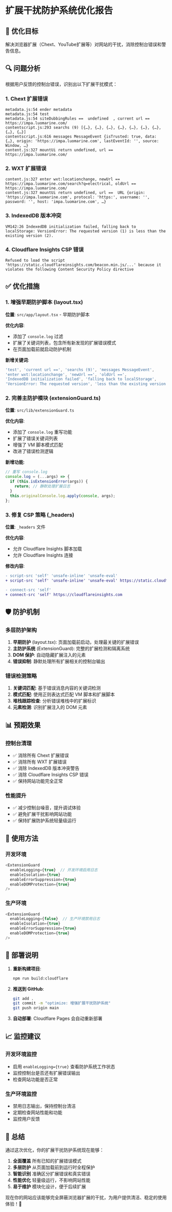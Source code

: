 # 扩展干扰防护系统优化报告

## 🎯 优化目标
解决浏览器扩展（Chext、YouTube扩展等）对网站的干扰，消除控制台错误和警告信息。

## 🔍 问题分析
根据用户反馈的控制台错误，识别出以下扩展干扰模式：

### 1. Chext 扩展错误
```
metadata.js:54 ender metadata
metadata.js:54 test
metadata.js:54 siteDubbingRules ==  undefined  , current url == https://impa.luomarine.com/
contentscript.js:293 searchs (9) [{…}, {…}, {…}, {…}, {…}, {…}, {…}, {…}, {…}]
contentscript.js:616 messages MessageEvent {isTrusted: true, data: {…}, origin: 'https://impa.luomarine.com', lastEventId: '', source: Window, …}
content.js:327 mountUi return undefined, url ==  https://impa.luomarine.com/
```

### 2. WXT 扩展错误
```
content.js:327 enter wxt:locationchange, newUrl == https://impa.luomarine.com/search?q=electrical, oldUrl == https://impa.luomarine.com/
content.js:327 mountUi return undefined, url ==  URL {origin: 'https://impa.luomarine.com', protocol: 'https:', username: '', password: '', host: 'impa.luomarine.com', …}
```

### 3. IndexedDB 版本冲突
```
VM142:26 IndexedDB initialization failed, falling back to localStorage: VersionError: The requested version (1) is less than the existing version (2).
```

### 4. Cloudflare Insights CSP 错误
```
Refused to load the script 'https://static.cloudflareinsights.com/beacon.min.js/...' because it violates the following Content Security Policy directive
```

## ✅ 优化措施

### 1. 增强早期防护脚本 (layout.tsx)
**位置**: `src/app/layout.tsx` - 早期防护脚本

**优化内容**:
- 添加了 `console.log` 过滤
- 扩展了关键词列表，包含所有新发现的扩展错误模式
- 在页面加载前就启动防护机制

**新增关键词**:
```javascript
'test', 'current url ==', 'searchs (9)', 'messages MessageEvent',
'enter wxt:locationchange', 'newUrl ==', 'oldUrl ==',
'IndexedDB initialization failed', 'falling back to localStorage',
'VersionError: The requested version', 'less than the existing version'
```

### 2. 完善主防护模块 (extensionGuard.ts)
**位置**: `src/lib/extensionGuard.ts`

**优化内容**:
- 添加了 `console.log` 重写功能
- 扩展了错误关键词列表
- 增强了 VM 脚本模式匹配
- 改进了错误检测逻辑

**新增功能**:
```typescript
// 重写 console.log
console.log = (...args) => {
  if (this.isExtensionError(args)) {
    return; // 静默处理扩展日志
  }
  this.originalConsole.log.apply(console, args);
};
```

### 3. 修复 CSP 策略 (_headers)
**位置**: `_headers` 文件

**优化内容**:
- 允许 Cloudflare Insights 脚本加载
- 允许 Cloudflare Insights 连接

**修改内容**:
```diff
- script-src 'self' 'unsafe-inline' 'unsafe-eval'
+ script-src 'self' 'unsafe-inline' 'unsafe-eval' https://static.cloudflareinsights.com

- connect-src 'self'
+ connect-src 'self' https://cloudflareinsights.com
```

## 🛡️ 防护机制

### 多层防护架构
1. **早期防护** (layout.tsx): 页面加载前启动，处理最关键的扩展错误
2. **主防护系统** (ExtensionGuard): 完整的扩展检测和隔离系统
3. **DOM 保护**: 自动隐藏扩展注入的元素
4. **错误抑制**: 静默处理所有扩展相关的控制台输出

### 错误检测策略
1. **关键词匹配**: 基于错误消息内容的关键词检测
2. **模式匹配**: 使用正则表达式匹配 VM 脚本和扩展脚本
3. **堆栈跟踪检查**: 分析错误堆栈中的扩展标识
4. **元素检测**: 识别扩展注入的 DOM 元素

## 📊 预期效果

### 控制台清理
- ✅ 消除所有 Chext 扩展错误
- ✅ 消除所有 WXT 扩展错误  
- ✅ 消除 IndexedDB 版本冲突警告
- ✅ 消除 Cloudflare Insights CSP 错误
- ✅ 保持网站功能完全正常

### 性能提升
- ✅ 减少控制台噪音，提升调试体验
- ✅ 避免扩展干扰影响网站功能
- ✅ 保持扩展防护系统轻量级运行

## 🔧 使用方法

### 开发环境
```typescript
<ExtensionGuard 
  enableLogging={true}  // 开发环境启用日志
  enableIsolation={true}
  enableErrorSuppression={true}
  enableDOMProtection={true}
/>
```

### 生产环境
```typescript
<ExtensionGuard 
  enableLogging={false}  // 生产环境禁用日志
  enableIsolation={true}
  enableErrorSuppression={true}
  enableDOMProtection={true}
/>
```

## 🚀 部署说明

1. **重新构建项目**:
   ```bash
   npm run build:cloudflare
   ```

2. **推送到 GitHub**:
   ```bash
   git add .
   git commit -m "optimize: 增强扩展干扰防护系统"
   git push origin main
   ```

3. **自动部署**: Cloudflare Pages 会自动重新部署

## 📈 监控建议

### 开发环境监控
- 启用 `enableLogging={true}` 查看防护系统工作状态
- 监控控制台是否还有扩展错误输出
- 检查网站功能是否正常

### 生产环境监控
- 禁用日志输出，保持控制台清洁
- 定期检查网站性能和功能
- 监控用户反馈

## 🎯 总结

通过这次优化，你的扩展干扰防护系统现在能够：

1. **全面覆盖** 所有已知的扩展错误模式
2. **多层防护** 从页面加载前到运行时全程保护
3. **智能识别** 准确区分扩展错误和真实错误
4. **性能优化** 轻量级运行，不影响网站性能
5. **易于维护** 模块化设计，便于后续扩展

现在你的网站应该能够完全屏蔽浏览器扩展的干扰，为用户提供清洁、稳定的使用体验！🎉
